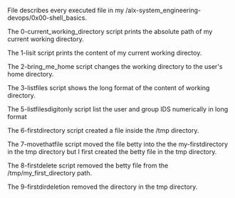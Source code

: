 File describes every executed file in my /alx-system_engineering-devops/0x00-shell_basics.

The 0-current_working_directory script prints the absolute path of my current working directory.

The 1-lisit script prints the content of my current working directoy.

The 2-bring_me_home script changes the working directory to the user's home directory.

The 3-listfiles script shows the long format of the content of working directory.

The 5-listfilesdigitonly script list the user and group IDS numerically in long format

The 6-firstdirectory script created a file inside the /tmp directory.

The 7-movethatfile script moved the file betty into the the my-firstdirectory in the tmp directory but I first created the betty file in the tmp directory.

The 8-firstdelete script removed the betty file from the /tmp/my_first_directory path.

The 9-firstdirdeletion removed the directory in the tmp directory. 